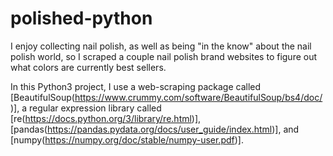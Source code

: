 # polished-python

I enjoy collecting nail polish, as well as being "in the know" about the nail polish world, so I scraped a couple nail polish brand websites to figure out what colors are currently best sellers.

In this Python3 project, I use a web-scraping package called [BeautifulSoup(https://www.crummy.com/software/BeautifulSoup/bs4/doc/)], a regular expression library called [re(https://docs.python.org/3/library/re.html)], [pandas(https://pandas.pydata.org/docs/user_guide/index.html)], and [numpy(https://numpy.org/doc/stable/numpy-user.pdf)].

